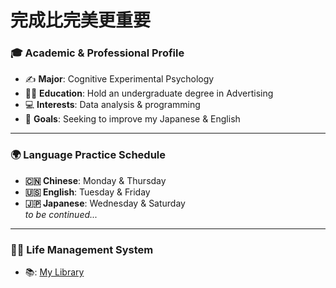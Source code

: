 
# **完成比完美更重要**

### 🎓 Academic & Professional Profile

- ✍️ **Major**: Cognitive Experimental Psychology  
- 🧑‍🎓 **Education**: Hold an undergraduate degree in Advertising  
- 💻 **Interests**: Data analysis & programming  
- 🎯 **Goals**: Seeking to improve my Japanese & English  

---

### 🌍 Language Practice Schedule
- **🇨🇳 Chinese**: Monday & Thursday  
- **🇺🇸 English**: Tuesday & Friday  
- **🇯🇵 Japanese**: Wednesday & Saturday  
*to be continued...*  
---

### 🏃‍♀️ Life Management System
- 📚: [My Library](https://booklog.jp/users/theodor77)  

